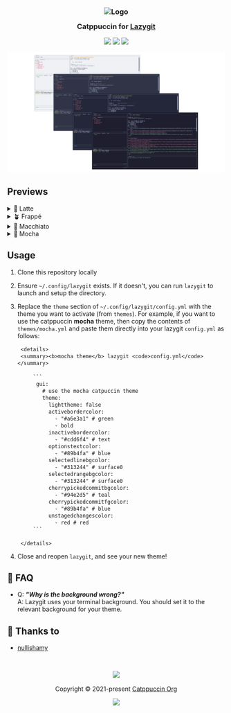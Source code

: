 <h3 align="center">
	<img src="https://raw.githubusercontent.com/catppuccin/catppuccin/main/assets/logos/exports/1544x1544_circle.png" width="100" alt="Logo"/><br/>
	<img src="https://raw.githubusercontent.com/catppuccin/catppuccin/main/assets/misc/transparent.png" height="30" width="0px"/>
	Catppuccin for <a href="https://github.com/jesseduffield/lazygit">Lazygit</a>
	<img src="https://raw.githubusercontent.com/catppuccin/catppuccin/main/assets/misc/transparent.png" height="30" width="0px"/>
</h3>

<p align="center">
	<a href="https://github.com/catppuccin/lazygit/stargazers"><img src="https://img.shields.io/github/stars/catppuccin/lazygit?colorA=363a4f&colorB=b7bdf8&style=for-the-badge"></a>
	<a href="https://github.com/catppuccin/lazygit/issues"><img src="https://img.shields.io/github/issues/catppuccin/lazygit?colorA=363a4f&colorB=f5a97f&style=for-the-badge"></a>
	<a href="https://github.com/catppuccin/lazygit/contributors"><img src="https://img.shields.io/github/contributors/catppuccin/lazygit?colorA=363a4f&colorB=a6da95&style=for-the-badge"></a>
</p>

<p align="center">
	<img src="assets/preview.webp"/>
</p>

## Previews

<details>
<summary>🌻 Latte</summary>
<img src="assets/latte.webp"/>
</details>
<details>
<summary>🪴 Frappé</summary>
<img src="assets/frappe.webp"/>
</details>
<details>
<summary>🌺 Macchiato</summary>
<img src="assets/macchiato.webp"/>
</details>
<details>
<summary>🌿 Mocha</summary>
<img src="assets/mocha.webp"/>
</details>

## Usage

1.  Clone this repository locally
2.  Ensure `~/.config/lazygit` exists. If it doesn't, you can run `lazygit` to launch and setup the directory.
3.  Replace the `theme` section of `~/.config/lazygit/config.yml` with the theme you want to activate (from `themes`).
    For example, if you want to use the catppuccin **mocha** theme, then copy the contents of `themes/mocha.yml` and paste them directly into your lazygit `config.yml` as follows:

         <details>
         <summary><b>mocha theme</b> lazygit <code>config.yml</code></summary>

             ```
              gui:
                # use the mocha catpuccin theme
                theme:
                  lighttheme: false
                  activebordercolor:
                    - "#a6e3a1" # green
                    - bold
                  inactivebordercolor:
                    - "#cdd6f4" # text
                  optionstextcolor:
                    - "#89b4fa" # blue
                  selectedlinebgcolor:
                    - "#313244" # surface0
                  selectedrangebgcolor:
                    - "#313244" # surface0
                  cherrypickedcommitbgcolor:
                    - "#94e2d5" # teal
                  cherrypickedcommitfgcolor:
                    - "#89b4fa" # blue
                  unstagedchangescolor:
                    - red # red
             ```

         </details>

4.  Close and reopen `lazygit`, and see your new theme!

## 🙋 FAQ

- Q: **_"Why is the background wrong?"_**\
  A: Lazygit uses your terminal background. You should set it to the relevant background
  for your theme.

## 💝 Thanks to

- [nullishamy](https://github.com/nullishamy)

&nbsp;

<p align="center">
	<img src="https://raw.githubusercontent.com/catppuccin/catppuccin/main/assets/footers/gray0_ctp_on_line.svg?sanitize=true" />
</p>

<p align="center">
	Copyright &copy; 2021-present <a href="https://github.com/catppuccin" target="_blank">Catppuccin Org</a>
</p>

<p align="center">
	<a href="https://github.com/catppuccin/lazygit/blob/main/LICENSE"><img src="https://img.shields.io/static/v1.svg?style=for-the-badge&label=License&message=MIT&logoColor=d9e0ee&colorA=363a4f&colorB=b7bdf8"/></a>
</p>
